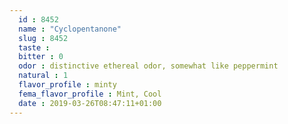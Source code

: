 ```yaml
---
  id : 8452
  name : "Cyclopentanone"
  slug : 8452
  taste : 
  bitter : 0
  odor : distinctive ethereal odor, somewhat like peppermint
  natural : 1
  flavor_profile : minty
  fema_flavor_profile : Mint, Cool
  date : 2019-03-26T08:47:11+01:00
---
```



